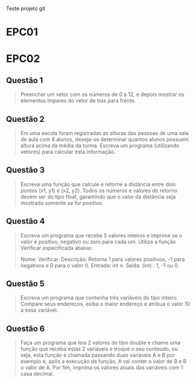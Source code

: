 Teste projeto git

# EPC01
# EPC02

## Questão 1
> Preencher um vetor com os números de 0 a 12, e depois mostrar os elementos ímpares do vetor de trás para frente.

## Questão 2
> Em uma escola foram registradas as alturas das pessoas de uma sala de aula com 8 alunos, deseja-se determinar quantos alunos possuem altura acima da média da turma. Escreva um programa (utilizando vetores) para calcular esta informação.

## Questão 3
> Escreva uma função que calcule e retorne a distância entre dois pontos (x1, y1) e (x2, y2). Todos os números e valores de retorno devem ser do tipo float, garantindo que o valor da distância seja mostrado somente se for positivo.

## Questão 4
> Escreva um programa que recebe 5 valores inteiros e imprime se o valor é positivo, negativo ou zero para cada um. Utilize a função Verificar especificada abaixo:
> 
> Nome: Verificar.
> Descrição: Retorna 1 para valores positivos, -1 para negativos e 0
> para o valor 0.
> Entrada: int n.
> Saída: (int) : 1, -1 ou 0.

## Questão 5
> Escreva um programa que contenha três variáveis do tipo inteiro. Compare seus endereços, exiba o maior endereço e atribua o valor 10 a essa variável.

## Questão 6
> Faça um programa que leia 2 valores do tipo double e chame uma função que receba estas 2 variáveis e troque o seu conteúdo, ou seja, esta função é chamada passando duas variáveis A e B por exemplo e, após a execução da função, A vai conter o valor de B e B o valor de A. Por fim, imprima os valores atuais das variáveis com 1 casa decimal.